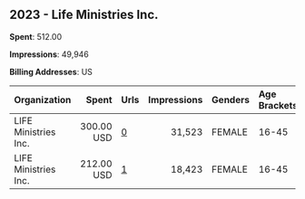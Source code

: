 ## 2023 - Life Ministries Inc. 
**Spent**: 512.00

**Impressions**: 49,946

**Billing Addresses**: US

|Organization|Spent|Urls|Impressions|Genders|Age Brackets|Country Codes|
|:---|---:|:---|---:|:---|:---|:---|
|LIFE Ministries Inc.|300.00 USD|[0](https://www.snap.com/political-ads/asset/e6eb8e5c9c1bdc9a958b2db1c0c4f3826f0bde478931f10e041dfab9e0ceefb0?mediaType=mp4)|31,523|FEMALE|16-45|united states|
|LIFE Ministries Inc.|212.00 USD|[1](https://www.snap.com/political-ads/asset/98c7b90ff9faafab5f403c8c7edd8204dd5189f02d2ec14afb0e508025801806?mediaType=mp4)|18,423|FEMALE|16-45|united states|

